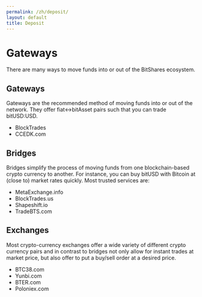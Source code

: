 ```yaml
---
permalink: /zh/deposit/
layout: default
title: Deposit
---
```


# Gateways

There are many ways to move funds into or out of the BitShares ecosystem.

## Gateways

Gateways are the recommended method of moving funds into or out of the network. They offer
fiat<->bitAsset pairs such that you can trade bitUSD:USD.

- BlockTrades
- CCEDK.com

## Bridges

Bridges simplify the process of moving funds from one blockchain-based crypto currency to another.
For instance, you can buy bitUSD with Bitcoin at (close to) market rates quickly. Most trusted
services are:

- MetaExchange.info
- BlockTrades.us
- Shapeshift.io
- TradeBTS.com

## Exchanges

Most crypto-currency exchanges offer a wide variety of different crypto currency pairs and in
contrast to bridges not only allow for instant trades at market price, but also offer to put a
buy/sell order at a desired price.

- BTC38.com
- Yunbi.com
- BTER.com
- Poloniex.com
